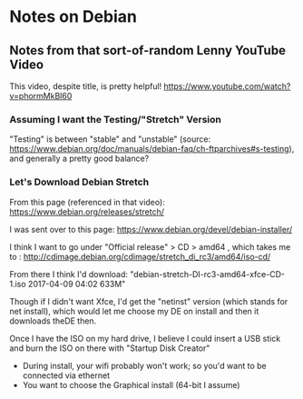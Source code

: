# Notes on Debian

## Notes from that sort-of-random Lenny YouTube Video

This video, despite title, is pretty helpful! https://www.youtube.com/watch?v=phormMkBl60

### Assuming I want the Testing/"Stretch" Version

"Testing" is between "stable" and "unstable" (source: https://www.debian.org/doc/manuals/debian-faq/ch-ftparchives#s-testing), and generally a pretty good balance?

### Let's Download Debian Stretch

From this page (referenced in that video): https://www.debian.org/releases/stretch/

I was sent over to this page: https://www.debian.org/devel/debian-installer/

I think I want to go under "Official release" > CD > amd64 , which takes me to : http://cdimage.debian.org/cdimage/stretch_di_rc3/amd64/iso-cd/ 

From there I think I'd download: "debian-stretch-DI-rc3-amd64-xfce-CD-1.iso   2017-04-09 04:02  633M" 

Though if I didn't want Xfce, I'd get the "netinst" version (which stands for net install), which would let me choose my DE on install and then it downloads theDE then.


Once I have the ISO on my hard drive, I believe I could insert a USB stick and burn the ISO on there with "Startup Disk Creator" 

- During install, your wifi probably won't work; so you'd want to be connected via ethernet
- You want to choose the Graphical install (64-bit I assume)

